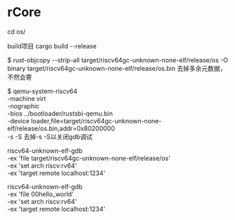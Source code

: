 # rCore
cd os/

build项目
cargo build --release

$ rust-objcopy --strip-all target/riscv64gc-unknown-none-elf/release/os -O binary target/riscv64gc-unknown-none-elf/release/os.bin
去掉多余元数据，不然会寄

$ qemu-system-riscv64 \
    -machine virt \
    -nographic \
    -bios ../bootloader/rustsbi-qemu.bin \
    -device loader,file=target/riscv64gc-unknown-none-elf/release/os.bin,addr=0x80200000 \
    -s -S
去掉-s -S以关闭gdb调试

riscv64-unknown-elf-gdb \
    -ex 'file target/riscv64gc-unknown-none-elf/release/os' \
    -ex 'set arch riscv:rv64' \
    -ex 'target remote localhost:1234'

riscv64-unknown-elf-gdb\
    -ex 'file 00hello_world'\
    -ex 'set arch riscv:rv64'\
    -ex 'target remote localhost:1234'